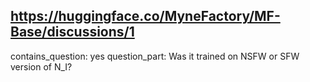 ## https://huggingface.co/MyneFactory/MF-Base/discussions/1

contains_question: yes
question_part: Was it trained on NSFW or SFW version of N_I?